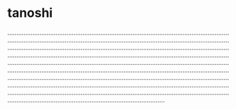 # tanoshi

....................................................................................................................................................................................................................................................................................................................................................................................................................................................................................................................................................................................................................................................................................................................................................................................................................................................................................................................................................................................................................................................................................................................................................................................................................................................